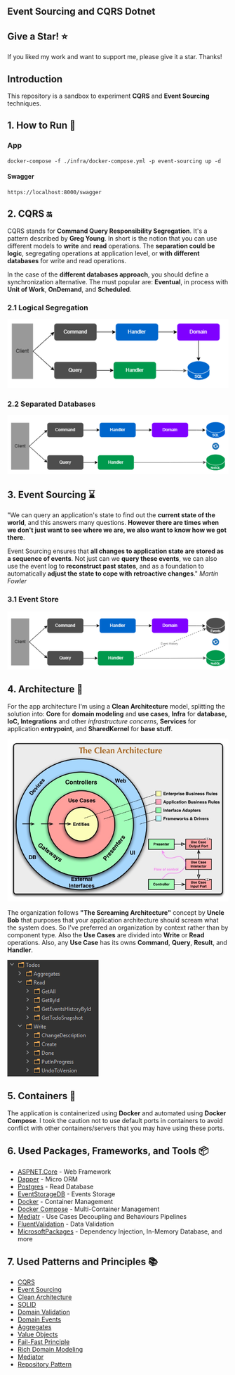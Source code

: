 ﻿## Event Sourcing and CQRS Dotnet

## Give a Star! :star:

If you liked my work and want to support me, please give it a star. Thanks!

## Introduction

This repository is a sandbox to experiment **CQRS** and **Event Sourcing** techniques. 

## 1. How to Run :rocket:

### App
```
docker-compose -f ./infra/docker-compose.yml -p event-sourcing up -d
```

#### Swagger
```
https://localhost:8000/swagger
```

## 2. CQRS :on:

CQRS stands for **Command Query Responsibility Segregation**. It's a pattern described by **Greg Young**. In short is the notion that you can use different models to **write** and **read** operations. The **separation could be logic**, segregating operations at application level, or **with different databases** for write and read operations.

In the case of the **different databases approach**, you should define a synchronization alternative. The must popular are: **Eventual**, in process with **Unit of Work**, **OnDemand**, and **Scheduled**.

### 2.1 Logical Segregation
![alt text](images/single-database.png)

### 2.2 Separated Databases
![alt text](images/segregated-databases.png)

## 3. Event Sourcing :hourglass:
"We can query an application's state to find out the **current state of the world**, and this answers many questions. **However there are times when we don't just want to see where we are, we also want to know how we got there**.

Event Sourcing ensures that **all changes to application state are stored as a sequence of events**. Not just can we **query these events**, we can also use the event log to **reconstruct past states**, and as a foundation to automatically **adjust the state to cope with retroactive changes**." _Martin Fowler_

### 3.1 Event Store
![alt text](images/event-store.png)

## 4. Architecture :dart:

For the app architecture I'm using a **Clean Architecture** model, splitting the solution into: **Core** for **domain modeling** and **use cases**, **Infra** for **database, IoC, Integrations** and other _infrastructure concerns_, **Services** for application **entrypoint**, and **SharedKernel** for **base stuff**. 

![alt text](images/clean-architecture.jpg)

The organization follows  **"The Screaming Architecture"** concept by **Uncle Bob** that purposes that your application architecture should scream what the system does. So I've preferred an organization by context rather than by component type.
Also the **Use Cases** are divided into **Write** or **Read** operations. Also, any **Use Case** has its owns **Command**, **Query**, **Result**, and **Handler**.

![alt text](images/screaming-architecture.png)
<br>

## 5. Containers :whale:
The application is containerized using **Docker** and automated using **Docker Compose**.
I took the caution not to use default ports in containers to avoid conflict with other containers/servers that you may have using these ports.

## 6. Used Packages, Frameworks, and Tools :package:
- [ASPNET.Core](https://github.com/dotnet/aspnetcore) - Web Framework
- [Dapper](https://github.com/DapperLib/Dapper) - Micro ORM
- [Postgres](https://www.postgresql.org/) - Read Database
- [EventStorageDB](https://www.eventstore.com/eventstoredb/) - Events Storage
- [Docker](https://docs.docker.com/) - Container Management
- [Docker Compose](https://docs.docker.com/compose/) - Multi-Container Management
- [Mediatr](https://github.com/jbogard/MediatR) - Use Cases Decoupling and Behaviours Pipelines
- [FluentValidation](https://github.com/FluentValidation/FluentValidation) - Data Validation
- [MicrosoftPackages](https://github.com/orgs/dotnet/repositories) - Dependency Injection, In-Memory Database, and more

## 7. Used Patterns and Principles :books:
- [CQRS](https://martinfowler.com/bliki/CQRS.html)
- [Event Sourcing](https://martinfowler.com/eaaDev/EventSourcing.html)
- [Clean Architecture](https://blog.cleancoder.com/uncle-bob/2012/08/13/the-clean-architecture.html)
- [SOLID](https://blog.cleancoder.com/uncle-bob/2020/10/18/Solid-Relevance.html)
- [Domain Validation](https://martinfowler.com/articles/replaceThrowWithNotification.html)
- [Domain Events](https://docs.microsoft.com/en-us/dotnet/architecture/microservices/microservice-ddd-cqrs-patterns/domain-events-design-implementation)
- [Aggregates](https://martinfowler.com/bliki/DDD_Aggregate.html)
- [Value Objects](https://martinfowler.com/bliki/ValueObject.html)
- [Fail-Fast Principle](https://enterprisecraftsmanship.com/posts/fail-fast-principle/)
- [Rich Domain Modeling](https://blog.codecentric.de/en/2019/10/ddd-vs-anemic-domain-models/)
- [Mediator](https://refactoring.guru/design-patterns/mediator)
- [Repository Pattern](https://docs.microsoft.com/en-us/dotnet/architecture/microservices/microservice-ddd-cqrs-patterns/infrastructure-persistence-layer-design)
